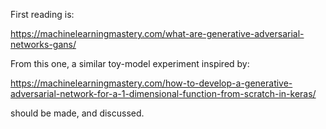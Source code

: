 First reading is:

https://machinelearningmastery.com/what-are-generative-adversarial-networks-gans/

From this one, a similar toy-model experiment inspired by:

https://machinelearningmastery.com/how-to-develop-a-generative-adversarial-network-for-a-1-dimensional-function-from-scratch-in-keras/

should be made, and discussed.

